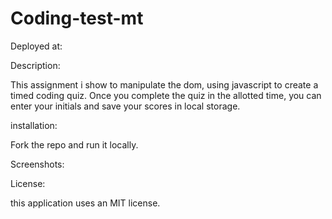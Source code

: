 # Coding-test-mt

Deployed at: 

Description:

This assignment i show to manipulate the dom, using javascript to create a timed coding quiz. Once you complete the quiz in the allotted time, you can enter your initials and save your scores in local storage. 

installation: 

Fork the repo and run it locally. 

Screenshots:


License:

this application uses an MIT license. 